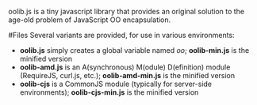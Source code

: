 oolib.js is a tiny javascript library that provides an original solution to the age-old problem of JavaScript OO encapsulation.

#Files
Several variants are provided, for use in various environments:
  
* **oolib.js** simply creates a global variable named *oo*; **oolib-min.js** is the minified version
* **oolib-amd.js** is an A(synchronous) M(odule) D(efinition) module (RequireJS, curl.js, etc.); **oolib-amd-min.js** is the minified version
* **oolib-cjs** is a CommonJS module (typically for server-side environments); **oolib-cjs-min.js** is the minified version
